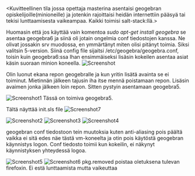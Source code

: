 <Kuvitteellinen tila jossa opettaja masterina asentaisi geogebran opiskelijoille(minioneille) ja jotenkin rajoittaisi heidän internettiin pääsyä tai tekisi lunttaamisesta vaikeampaa. Kaikki toimisi salt-stack:llä.>


Huomasin että jos käyttää vain komentoa *sudo apt-get install geogebra* se asentaa geogebra6 ja siinä oli jotain ongelmia conf tiedostojen kanssa. Ne olivat jossakin srv muodossa, en ymmärtänyt miten olisi pitänyt toimia. Siksi valitsin 5-version. Siinä config file sijaitsi /etc/geogebra/geogebra.conf, toisin kuin geogebra6:ssa
Ihan ensimmäiseksi lisäsin kokeilen asentaa asiat käsin suoraan minion koneella.
![Screenshot](https://i.imgur.com/UEBh4Ch.png)

Olin luonut ekana repon geogebralle ja kun yritin lisätä avainta se ei toiminut. Mietinnän jälkeen tajusin iha itse mennä poistamaan repon. Lisäsin avaimen jonka jälkeen loin repon. Sitten pystyin asentamaan geogebra5.

![Screenshot1](https://i.imgur.com/7MWqnJT.png) Tässä on toimiva geogebra5. 

Tältä näyttää init.sls file
![Screenshot7](https://i.imgur.com/BHS5Y2v.png) 

![Screenshot2](https://i.imgur.com/oKE7lIf.png)
![Screenshot3](https://i.imgur.com/DmpjGFt.png)
![Screenshot4](https://i.imgur.com/kNRjGFc.png)

geogebran conf tiedostoon tein muutoksia kuten anti-aliasing pois päältä vaikka ei sitä edes näe tästä vm-koneelta ja otin pois käytöstä geogebran käynnistys logon. Conf tiedosto toimii kun kokeilin, ei näkynyt käynnistyksen yhteydessä logoa.

![Screenshot5](https://i.imgur.com/twzLHPp.png)
![Screenshot6](https://i.imgur.com/YQfvhEi.png)
pkg.removed poistaa oletuksena tulevan firefoxin. Ei estä lunttaamista mutta vaikeuttaa
